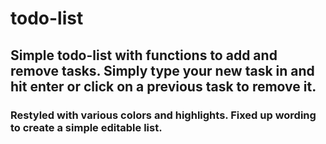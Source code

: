 # todo-list
## Simple todo-list with functions to add and remove tasks. Simply type your new task in and hit enter or click on a previous task to remove it.
### Restyled with various colors and highlights. Fixed up wording to create a simple editable list.
